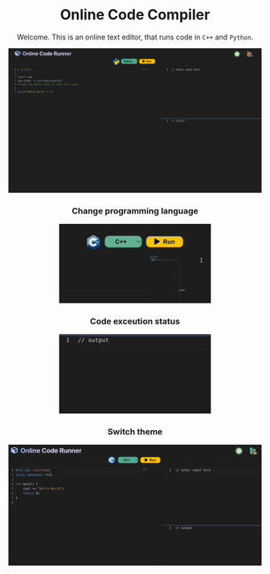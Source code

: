 <h1 align="center">Online Code Compiler</h1>

<p align="center">Welcome. This is an online text editor, that runs code in <code>C++</code> and <code>Python</code>.</p>
<img src="https://github.com/Shivani767/Code-Compiler/blob/Shivani/media/app-screengrab.png" height="70%" width="100%" >

<h3 align="center">Change programming language</h3>
<p align="center">
<img src="https://github.com/Shivani767/Code-Compiler/blob/Shivani/media/language-selection.gif" height="30%" width="60%">
</p>

<h3 align="center">Code exceution status</h3>
<p align="center">
<img src="https://github.com/Shivani767/Code-Compiler/blob/Shivani/media/execution-status.gif" height="30%" width="60%">
</p>

<h3 align="center">Switch theme</h3>
<p align="center">
<img src="https://github.com/Shivani767/Code-Compiler/blob/Shivani/media/theme-switch.gif" height="70%" width="100%">
</p>
